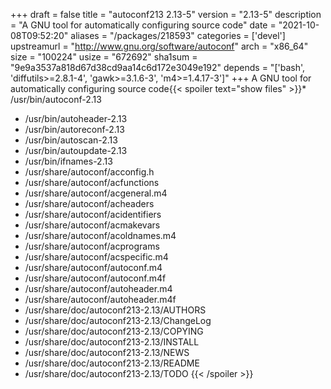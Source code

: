 +++
draft = false
title = "autoconf213 2.13-5"
version = "2.13-5"
description = "A GNU tool for automatically configuring source code"
date = "2021-10-08T09:52:20"
aliases = "/packages/218593"
categories = ['devel']
upstreamurl = "http://www.gnu.org/software/autoconf"
arch = "x86_64"
size = "100224"
usize = "672692"
sha1sum = "9e9a3537a818d67d38cd9aa14c6d172e3049e192"
depends = "['bash', 'diffutils>=2.8.1-4', 'gawk>=3.1.6-3', 'm4>=1.4.17-3']"
+++
A GNU tool for automatically configuring source code{{< spoiler text="show files" >}}* /usr/bin/autoconf-2.13
* /usr/bin/autoheader-2.13
* /usr/bin/autoreconf-2.13
* /usr/bin/autoscan-2.13
* /usr/bin/autoupdate-2.13
* /usr/bin/ifnames-2.13
* /usr/share/autoconf/acconfig.h
* /usr/share/autoconf/acfunctions
* /usr/share/autoconf/acgeneral.m4
* /usr/share/autoconf/acheaders
* /usr/share/autoconf/acidentifiers
* /usr/share/autoconf/acmakevars
* /usr/share/autoconf/acoldnames.m4
* /usr/share/autoconf/acprograms
* /usr/share/autoconf/acspecific.m4
* /usr/share/autoconf/autoconf.m4
* /usr/share/autoconf/autoconf.m4f
* /usr/share/autoconf/autoheader.m4
* /usr/share/autoconf/autoheader.m4f
* /usr/share/doc/autoconf213-2.13/AUTHORS
* /usr/share/doc/autoconf213-2.13/ChangeLog
* /usr/share/doc/autoconf213-2.13/COPYING
* /usr/share/doc/autoconf213-2.13/INSTALL
* /usr/share/doc/autoconf213-2.13/NEWS
* /usr/share/doc/autoconf213-2.13/README
* /usr/share/doc/autoconf213-2.13/TODO
{{< /spoiler >}}